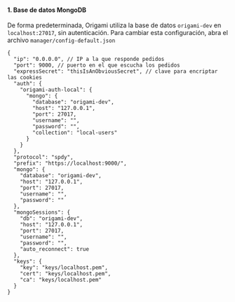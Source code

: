 #### 1. Base de datos MongoDB

De forma predeterminada, Origami utiliza la base de datos `origami-dev` en `localhost:27017`, sin autenticación.
Para cambiar esta configuración, abra el archivo `manager/config-default.json`


```
{
  "ip": "0.0.0.0", // IP a la que responde pedidos
  "port": 9000, // puerto en el que escucha los pedidos
  "expressSecret": "thisIsAnObviousSecret", // clave para encriptar las cookies
  "auth": {
    "origami-auth-local": {
      "mongo": {
        "database": "origami-dev",
        "host": "127.0.0.1",
        "port": 27017,
        "username": "",
        "password": "",
        "collection": "local-users"
      }
    }
  },
  "protocol": "spdy",
  "prefix": "https://localhost:9000/",
  "mongo": {
    "database": "origami-dev",
    "host": "127.0.0.1",
    "port": 27017,
    "username": "",
    "password": ""
  },
  "mongoSessions": {
    "db": "origami-dev",
    "host": "127.0.0.1",
    "port": 27017,
    "username": "",
    "password": "",
    "auto_reconnect": true
  },
  "keys": {
    "key": "keys/localhost.pem",
    "cert": "keys/localhost.pem",
    "ca": "keys/localhost.pem"
  }
}
```